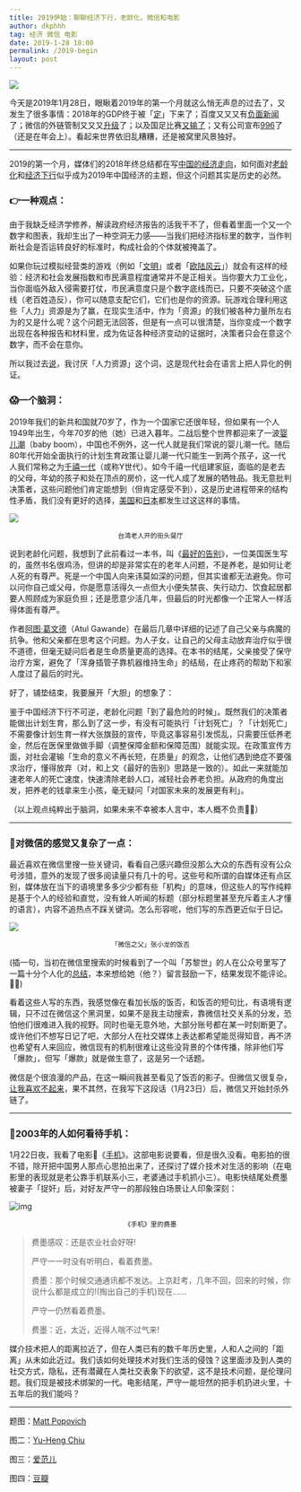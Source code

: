 ```yaml
---
title: 2019伊始：聊聊经济下行，老龄化，微信和电影
author: dkphhh
tag: 经济 微信 电影
date: 2019-1-28 18:00
permalink: /2019-begin
layout: post
---
```


![](https://rolinbos.nl/portfolio/three_portfolio/img/portfolio/voorbeeld_1)

今天是2019年1月28日，眼瞅着2019年的第一个月就这么悄无声息的过去了，又发生了很多事情：2018年的GDP终于被「[定](http://www.qdaily.com/articles/60663.html)」下来了；百度又又又有[负面新闻](http://tech.sina.com.cn/i/2019-01-23/doc-ihqfskcn9654050.shtml)了；微信的外链管制又又又[升级](http://www.qdaily.com/articles/60707.html)了；以及国足比赛[又输了](https://sports.qq.com/a/20190125/000106.htm)；又有公司宣布[996](https://www.zhihu.com/question/309428750)了（还是在年会上）。看起来世界依旧乱糟糟，还是被窝里风景独好。

---

2019的第一个月，媒体们的2018年终总结都在写[中国的经济走向](http://www.qdaily.com/articles/60488.html)，如何面对[老龄化](http://www.qdaily.com/articles/59991.html)和[经济下行](http://www.qdaily.com/articles/60461.html)似乎成为2019年中国经济的主题，但这个问题其实是历史的必然。

### 👉一种观点：

由于我缺乏经济学修养，解读政府经济报告的活我干不了，但看着里面一个又一个数字和图表，我却生出了一种空洞无力感——当我们把经济指标里的数字，当作判断社会是否运转良好的标准时，构成社会的个体就被掩盖了。

如果你玩过模拟经营类的游戏（例如「[文明](https://zh.wikipedia.org/zh/%E6%96%87%E6%98%8E_(%E6%B8%B8%E6%88%8F))」或者「[欧陆风云](https://zh.wikipedia.org/wiki/%E6%AD%90%E9%99%B8%E9%A2%A8%E9%9B%B2IV)」）就会有这样的经验：经济和社会发展指数和市民满意程度通常并不是正相关。当你要大力工业化，当你面临外敌入侵需要打仗，市民满意度只是个数字底线而已，只要不突破这个底线（老百姓造反），你可以随意支配它们，它们也是你的资源。玩游戏合理利用这些「人力」资源是为了赢，在现实生活中，作为「资源」的我们被各种力量所左右为的又是什么呢？这个问题无法回答，但是有一点可以很清楚，当你变成一个数字出现在各种报告和材料里，成为佐证各种经济变动的证据时，决策者只会在意这个数字，而不会在意你。

所以我过去[说](./logic-of-efficiency)，我讨厌「人力资源」这个词，这是现代社会在语言上把人异化的例证。

### 😱一个脑洞：

2019年我们的新共和国就70岁了，作为一个国家它还很年轻，但如果有一个人1949年出生，今年70岁的他（她）已进入暮年。二战后整个世界都迎来了一波[婴儿潮](https://zh.wikipedia.org/wiki/%E5%AC%B0%E5%85%92%E6%BD%AE)（baby boom），中国也不例外，这一代人就是我们常说的婴儿潮一代。随后80年代开始全面执行的计划生育政策让婴儿潮一代只能生一到两个孩子，这一代人我们常称之为[千禧一代](https://zh.wikipedia.org/wiki/Y%E4%B8%96%E4%BB%A3)（或称Y世代）。如今千禧一代组建家庭，面临的是老去的父母，年幼的孩子和处在顶点的房价，这一代人成了发展的牺牲品。我无意批判决策者，这些问题他们肯定能想到（但肯定感受不到），这是历史进程带来的结构性矛盾，我们没有更好的选择，[美国](https://www.wsj.com/video/china/3CB15D29-F1BF-40EE-A55B-29C7CCF4D031.html)和[日本](https://zh.wikipedia.org/wiki/%E7%B6%93%E6%BF%9F%E6%97%A5%E6%9C%AC%E5%8C%96)都发生过这这样的事情。

![](https://images.unsplash.com/photo-1537963679519-3911d54deff6?ixlib=rb-1.2.1&ixid=eyJhcHBfaWQiOjEyMDd9)

<center><small>台湾老人开的街头餐厅</small></center>

说到老龄化问题，我想到了此前看过一本书，叫《[最好的告别](https://book.douban.com/subject/26576861/)》，一位美国医生写的，虽然书名很鸡汤，但讲的却是非常实在的老年人问题，不是养老，是如何让老人死的有尊严。死是一个中国人向来讳莫如深的问题，但其实谁都无法避免。你可以问你自己或父母，你是愿意活得久一点但大小便失禁丧、失行动力、饮食起居都要人照顾成为家庭负担；还是愿意少活几年，但最后的时光都像一个正常人一样活得体面有尊严。

作者[阿图·葛文德](https://zh.wikipedia.org/zh-hans/%E9%98%BF%E5%9B%BE%C2%B7%E8%91%9B%E6%96%87%E5%BE%B7)（Atul Gawande）在最后几章中详细的记述了自己父亲与病魔的抗争。他和父亲都在思考这个问题。为人子女，让自己的父母主动放弃治疗似乎很不道德，但毫无疑问后者是生命质量更高的选择。在本书的结尾，父亲接受了保守治疗方案，避免了「浑身插管子靠机器维持生命」的结局，在止疼药的帮助下和家人度过了最后的时光。

好了，铺垫结束，我要展开「大胆」的想象了：

鉴于中国经济下行不可逆，老龄化问题「到了最危险的时候」。既然我们的决策者能做出计划生育，那么到了这一步，有没有可能执行「计划死亡」？「计划死亡」不需要像计划生育一样大张旗鼓的宣传，毕竟这事容易引发慌乱，只需要压低养老金，然后在医保里做做手脚（调整保障金额和保障范围）就能实现。在政策宣传方面，对社会灌输「生命的意义不再长短，在质量」的观念，让他们遇到绝症不要强求治疗，懂得放弃（对，和上文《最好的告别》思路是一致的）。如此一来就能加速老年人的死亡速度，快速清除老龄人口，减轻社会养老负担。从政府的角度出发，把养老的钱拿来生小孩，毫无疑问「对国家未来的发展更有利」。

（以上观点纯粹出于脑洞，如果未来不幸被本人言中，本人概不负责🙅‍♀️）

---

### 🤔对微信的感觉又复杂了一点：

最近喜欢在微信里搜一些关键词，看看自己感兴趣但没那么大众的东西有没有公众号涉猎，意外的发现了很多阅读量只有几十的号。这些号和所谓的自媒体还有点区别，媒体放在当下的语境里多多少少都有些「机构」的意味，但这些人的写作纯粹是基于个人的经验和直觉，没有耸人听闻的标题（部分标题里甚至充斥着主人才懂的语言），内容不追热点不踩关键词。怎么形容呢，他们写的东西更近似于日记。

![](https://s3.ifanr.com/wp-content/uploads/2018/08/titu-3.jpg!720)

<center><small>「微信之父」张小龙的饭否</small></center>

(插一句，当初在微信里搜索的时候看到了一个叫「苏黎世」的人在公众号里写了一篇十分个人化的[总结](https://mp.weixin.qq.com/s/ogslnJGdoMxZGsjVN8AdUg)，本来想给她（他？）留言鼓励一下，结果发现不能评论。🤷‍♀️)

看着这些人写的东西，我感觉像在看加长版的饭否，和饭否的短句比，有语境有逻辑，只不过在微信这个黑洞里，如果不是我主动搜索，靠微信社交关系的分发，恐怕他们很难进入我的视野。同时也毫无意外地，大部分账号都在某一时刻断更了。或许他们不想写日记了吧，大部分人在社交媒体上表达都希望能觅得知音，再不济也希望有人来回应，微信现有的机制很难让这些没背景的个体传播，除非他们写「爆款」，但写「爆款」就是做生意了，这是另一个话题。

微信是个很浪漫的产品，在这一瞬间我甚至看见了饭否的影子。但微信又很复杂，[让我喜欢不起来](./10-wechat-ban-hyperlink)，果不其然，在我写下这段话（1月23日）后，微信又开始封杀外链了。

---

### 📱2003年的人如何看待手机：

1月22日夜，我看了电影🎥《[手机](https://movie.douban.com/subject/1308747/)》。这部电影说要看，但是很久没看。电影拍的很不错，除开把中国男人那点心思拍出来了，还探讨了媒介技术对生活的影响（在电影里的表现就是老公靠手机联系小三，老婆通过手机抓小三）。电影快结尾处费墨被妻子「捉奸」后，对好友严守一的那段独白场景让人印象深刻：

![img](https://img3.doubanio.com/view/photo/l/public/p2500078370.webp)

<center><small>《手机》里的费墨</small></center>

> 费墨感叹：还是农业社会好呀!
>
> 严守一一时没有听明白，看着费墨。
>
> 费墨：那个时候交通通讯都不发达。上京赶考，几年不回，回来的时候，你说什么都是成立的!(掏出自己的手机)现在……
>
> 严守一仍然看着费墨。
>
> 费墨：近，太近，近得人喘不过气来!

媒介技术把人的距离拉近了，但在人类已有的数千年历史里，人和人之间的「距离」从未如此近过。我们该如何处理技术对我们生活的侵蚀？这里面涉及到人类的社交方式，隐私，还有潜藏在人类社交表象下的欲望，这不是技术问题，是伦理问题。我们现是被技术绑架的一代。电影结尾，严守一能坦然的把手机扔进火里，十五年后的我们能吗？

---

题图：[Matt Popovich](https://unsplash.com/photos/-rNlq4IN_1k)

图二：[Yu-Heng Chiu](https://unsplash.com/photos/mRR6TCqS5Bk)

图三：[爱范儿](https://www.ifanr.com/1087723)

图四：[豆瓣](https://movie.douban.com/photos/photo/2500078370/)